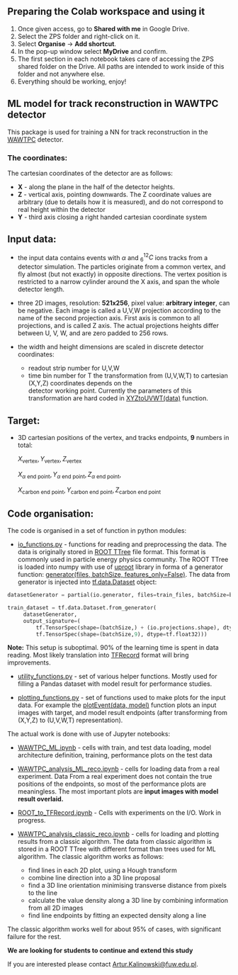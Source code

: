 ## Preparing the Colab workspace and using it
1. Once given access, go to **Shared with me** in Google Drive.
2. Select the ZPS folder and right-click on it.
3. Select **Organise** → **Add shortcut**.
4. In the pop-up window select **MyDrive** and confirm.
5. The first section in each notebook takes care of accessing the ZPS shared folder on the Drive. All paths are intended to work inside of this folder and not anywhere else.
6. Everything should be working, enjoy!

## ML model for track reconstruction in WAWTPC detector

This package is used for training a NN for track reconstruction in the
[WAWTPC](https://indico.cern.ch/event/1104299/contributions/5058543/attachments/2534412/4361430/cwiok_slides_EuNPC2022_v3.pdf) 
detector.

### The coordinates:

The cartesian coordinates of the detector are as follows:

* **X** - along the plane in the half of the detector heights.
* **Z** - vertical axis, pointing downwards. The Z coordinate values are arbitrary 
          (due to details how it is measured), and do not correspond to real height within the detector
* **Y** - third axis closing a right handed cartesian coordinate system          


## Input data:

* the input data contains events with $\alpha$ and $^{12}_{6}C$ ions tracks from a detector simulation.
  The particles originate from a common vertex, and fly almost (but not exactly) in opposite directions.
  The vertex position is restricted to a narrow cylinder around the X axis, and span the whole detector length.

* three 2D images, resolution: **521x256**, pixel value: **arbitrary integer**, can be negative.
  Each image is called a U,V,W projection according to the name of the second projection axis. 
  First axis is common to all projections, and is called Z axis. The actual projections heights differ between U, V, W, and are zero padded to 256 rows.

* the width and height dimensions are scaled in discrete detector coordinates: 
    * readout strip number for U,V,W
    * time bin number for T
  the transformation from (U,V,W,T) to cartesian (X,Y,Z) coordinates depends on the  
  detector working point. Currently the parameters of this transformation are hard coded in
  [XYZtoUVWT(data)](utility_functions.py#L46-L58)  function.
  
 ## Target:
 
* 3D cartesian positions of the vertex, and tracks endpoints, **9** numbers in total:

  $X_{\text{vertex}}, Y_{\text{vertex}}, Z_{\text{vertex}}$  
  
  $X_{\alpha~\text{end point}}, Y_{\alpha~\text{end point}}, Z_{\alpha~\text{end point}}$, 
  
  $X_{\text{carbon~end point}}, Y_{\text{carbon~end point}}, Z_{\text{carbon~end point}}$

## Code organisation:

The code is organised in a set of function in python modules:

* [io_functions.py](io_functions.py) - functions for reading and preprocessing the data. The data is originally stored in [ROOT TTree](https://root.cern.ch/doc/master/classTTree.html) file format. This format is commonly used in particle energy physics community. The ROOT TTree is loaded into numpy with use of [uproot](https://uproot.readthedocs.io/en/latest/index.html) library in forma of a generator function: [generator(files, batchSize, features_only=False)](io_functions.py#L106-L131).
The data from generator is injected into 
[tf.data.Dataset](https://www.tensorflow.org/api_docs/python/tf/data/Dataset) object:
```Python
datasetGenerator = partial(io.generator, files=train_files, batchSize=batchSize)

train_dataset = tf.data.Dataset.from_generator(
     datasetGenerator,
     output_signature=(
         tf.TensorSpec(shape=(batchSize,) + (io.projections.shape), dtype=tf.float32),
         tf.TensorSpec(shape=(batchSize,9), dtype=tf.float32)))
```
**Note:** This setup is suboptimal. 90\% of the learning time is spent in data reading. Most likely translation into [TFRecord](https://www.tensorflow.org/tutorials/load_data/tfrecord) format will bring improvements.

* [utility_functions.py](utility_functions.py) - set of various helper functions. Mostly used for filling a Pandas dataset with model result for performance studies.

* [plotting_functions.py](plotiing_functions.py) - set of functions used to make plots for the input data.
  For example the [plotEvent(data, model)](plotting_functions.py#L42C5-L77) function plots an input images with target, and model result endpoints (after transforming from (X,Y,Z) to (U,V,W,T) representation).
  
The actual work is done with use of Jupyter notebooks:
* [WAWTPC_ML.ipynb](WAWTPC_ML.ipynb) - cells with train, and test data loading, model architecture definition, training, performance plots on the test data

* [WAWTPC_analysis_ML_reco.ipynb](WAWTPC_analysis_ML_reco.ipynb) - cells for loading data from a real experiment. Data From a real experiment does not contain the true positions of the endpoints, so most of the performance plots are meaningless. The most important plots are **input images with model result overlaid.**

* [ROOT_to_TFRecord.ipynb](ROOT_to_TFRecord.ipynb) - Cells with experiments on the I/O. Work in progress.

* [WAWTPC_analysis_classic_reco.ipynb](WAWTPC_analysis_classic_reco.ipynb) - cells for loading and plotting results from a classic algorithm. The data from classic algorithm is stored in a ROOT TTree with different format than trees used for ML algorithm. The classic algorithm works as follows:
    * find lines in each 2D plot, using a Hough transform
    * combine line direction into a 3D line proposal
    * find a 3D line orientation minimising transverse distance from pixels to the line
    * calculate the value density along a 3D line by combining information from all 2D images
    * find line endpoints by fitting an expected density along a line

The classic algorithm works well for about 95\% of cases, with significant failure for the rest.

**We are looking for students to continue and extend this study**

If you are interested please contact [Artur.Kalinowski@fuw.edu.pl](Artur.Kalinowski@fuw.edu.pl).
